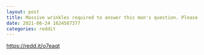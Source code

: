 ```yaml
--- 
layout: post 
title: Massive wrinkles required to answer this man's question. Please enlighten 
date: 2021-06-24 1624587377 
categories: reddit 
--- 
```

https://redd.it/o7eaqt